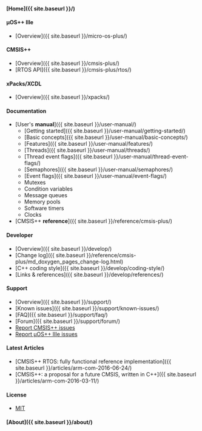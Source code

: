 #### [Home]({{ site.baseurl }}/)

#### µOS++ IIIe

* [Overview]({{ site.baseurl }}/micro-os-plus/)

#### CMSIS++

* [Overview]({{ site.baseurl }}/cmsis-plus/)
* [RTOS API]({{ site.baseurl }}/cmsis-plus/rtos/)

#### xPacks/XCDL

* [Overview]({{ site.baseurl }}/xpacks/)

#### Documentation

* [User's **manual**]({{ site.baseurl }}/user-manual/)
  * [Getting started]({{ site.baseurl }}/user-manual/getting-started/)
  * [Basic concepts]({{ site.baseurl }}/user-manual/basic-concepts/)
  * [Features]({{ site.baseurl }}/user-manual/features/)
  * [Threads]({{ site.baseurl }}/user-manual/threads/)
  * [Thread event flags]({{ site.baseurl }}/user-manual/thread-event-flags/)
  * [Semaphores]({{ site.baseurl }}/user-manual/semaphores/)
  * [Event flags]({{ site.baseurl }}/user-manual/event-flags/)
  * Mutexes
  * Condition variables
  * Message queues
  * Memory pools
  * Software timers
  * Clocks
* [CMSIS++ **reference**]({{ site.baseurl }}/reference/cmsis-plus/)

#### Developer

* [Overview]({{ site.baseurl }}/develop/)
* [Change log]({{ site.baseurl }}/reference/cmsis-plus/md_doxygen_pages_change-log.html)
* [C++ coding style]({{ site.baseurl }}/develop/coding-style/)
* [Links & references]({{ site.baseurl }}/develop/references/)

#### Support

* [Overview]({{ site.baseurl }}/support/)
* [Known issues]({{ site.baseurl }}/support/known-issues/)
* [FAQ]({{ site.baseurl }}/support/faq/)
* [Forum]({{ site.baseurl }}/support/forum/)
* [Report CMSIS++ issues](https://github.com/micro-os-plus/cmsis-plus/issues/)
* [Report µOS++ IIIe issues](https://github.com/micro-os-plus/micro-os-plus-iii/issues/)

#### Latest Articles

* [CMSIS++ RTOS: fully functional reference implementation]({{ site.baseurl }}/articles/arm-com-2016-06-24/)
* [CMSIS++: a proposal for a future CMSIS, written in C++]({{ site.baseurl }}/articles/arm-com-2016-03-11/)

#### License

* [MIT](https://opensource.org/licenses/MIT)

#### [About]({{ site.baseurl }}/about/)
